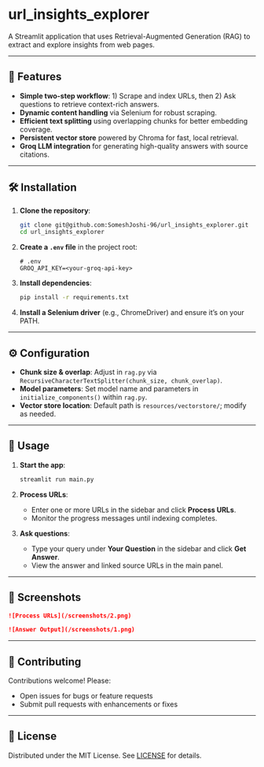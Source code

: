 # url\_insights\_explorer

A Streamlit application that uses Retrieval-Augmented Generation (RAG) to extract and explore insights from web pages.

---

## 🚀 Features

* **Simple two-step workflow**: 1) Scrape and index URLs, then 2) Ask questions to retrieve context-rich answers.
* **Dynamic content handling** via Selenium for robust scraping.
* **Efficient text splitting** using overlapping chunks for better embedding coverage.
* **Persistent vector store** powered by Chroma for fast, local retrieval.
* **Groq LLM integration** for generating high-quality answers with source citations.

---

## 🛠️ Installation

1. **Clone the repository**:

   ```bash
   git clone git@github.com:SomeshJoshi-96/url_insights_explorer.git
   cd url_insights_explorer
   ```

2. **Create a `.env` file** in the project root:

   ```dotenv
   # .env
   GROQ_API_KEY=<your-groq-api-key>
   ```

3. **Install dependencies**:

   ```bash
   pip install -r requirements.txt
   ```

4. **Install a Selenium driver** (e.g., ChromeDriver) and ensure it’s on your PATH.

---

## ⚙️ Configuration

* **Chunk size & overlap**: Adjust in `rag.py` via `RecursiveCharacterTextSplitter(chunk_size, chunk_overlap)`.
* **Model parameters**: Set model name and parameters in `initialize_components()` within `rag.py`.
* **Vector store location**: Default path is `resources/vectorstore/`; modify as needed.

---

## 🏃 Usage

1. **Start the app**:

   ```bash
   streamlit run main.py
   ```

2. **Process URLs**:

   * Enter one or more URLs in the sidebar and click **Process URLs**.
   * Monitor the progress messages until indexing completes.

3. **Ask questions**:

   * Type your query under **Your Question** in the sidebar and click **Get Answer**.
   * View the answer and linked source URLs in the main panel.

---

## 📸 Screenshots

```markdown
![Process URLs](/screenshots/2.png)

![Answer Output](/screenshots/1.png)
```

---

## 🤝 Contributing

Contributions welcome! Please:

* Open issues for bugs or feature requests
* Submit pull requests with enhancements or fixes

---

## 📄 License

Distributed under the MIT License. See [LICENSE](LICENSE) for details.
